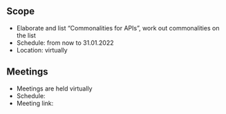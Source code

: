 ## Scope
* Elaborate and list “Commonalities for APIs”, work out commonalities on the list
* Schedule: from now to 31.01.2022  
* Location: virtually  

## Meetings
* Meetings are held virtually
* Schedule: <tbd>
* Meeting link: <tbd>
